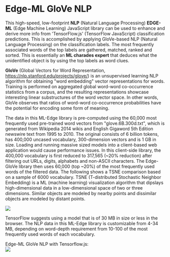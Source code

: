 # Edge-ML GloVe NLP

This high-speed, low-footprint **NLP** (Natural Language Processing) **EDGE-ML** (Edge Machine Learning) JavaScript library can be used to enhance and derive more info from 'TensorFlow.js' (TensorFlow JavaScript) classification predictions. This is accomplished by applying GloVe-based NLP (Natural Language Processing) on the classification labels. The most frequently associated words of the top labels are gathered, matched, ranked and sorted. This is essentially an **ML charades expert** that deduces what the unidentified object is by using the top labels as word clues.

**GloVe** (Global Vectors for Word Representation, https://nlp.stanford.edu/projects/glove/) is an unsupervised learning NLP algorithm for obtaining "word embedding" vector representations for words. Training is performed on aggregated global word-word co-occurrence statistics from a corpus, and the resulting representations showcase interesting linear substructures of the word vector space. In other words, GloVe observes that ratios of word-word co-occurrence probabilities have the potential for encoding some form of meaning. 

The data in this ML-Edge library is pre-computed using the 60,000 most frequently used pre-trained word vectors from "glove.6B.300d.txt", which is generated from Wikipedia 2014 wikis and English Gigaword 5th Edition newswire text from 1995 to 2010. The original consists of 6 billion tokens, has 400,000 uncased vocabulary, 300-dimension vectors and is 1 GB in size. Loading and running massive sized models into a client-based web application would cause performance issues. In this client-side library, the 400,000 vocabulary is first reduced to 317,565 (~20% reduction) after filtering out URLs, digits, alphabets and non-ASCII characters. The Edge-GloVe library then uses 60,000 (top ~20%) of the most frequently used words of the filtered data. The following shows a TSNE comparison based on a sample of 6000 vocabulary. TSNE (T-distributed Stochastic Neighbor Embedding) is a ML (machine learning) visualization algorithm that dipslays high-dimensional data in a low-dimensional space of two or three dimensions. Similar objects are modeled by nearby points and dissimilar objects are modeled by distant points.
  
[![](https://raw.githubusercontent.com/teavuihuang/edge-ml-glove-nlp/main/examples/TSNE_6K_Unfiltered_And_Filtered.png)](https://raw.githubusercontent.com/teavuihuang/edge-ml-glove-nlp/main/examples/TSNE_6K_Unfiltered_And_Filtered.png)

TensorFlow suggests using a model that is of 30 MB in size or less in the browser. The NLP data in this ML-Edge library is customizable from 4-34 MB, depending on word-depth requirement from 10-100 of the most frequently used words of each vocabulary.



Edge-ML GloVe NLP with Tensorflow.js:  
[![](https://raw.githubusercontent.com/teavuihuang/edge-ml-glove-nlp/main/examples/edgeglove.png)](https://raw.githubusercontent.com/teavuihuang/edge-ml-glove-nlp/main/examples/edgeglove.png)

